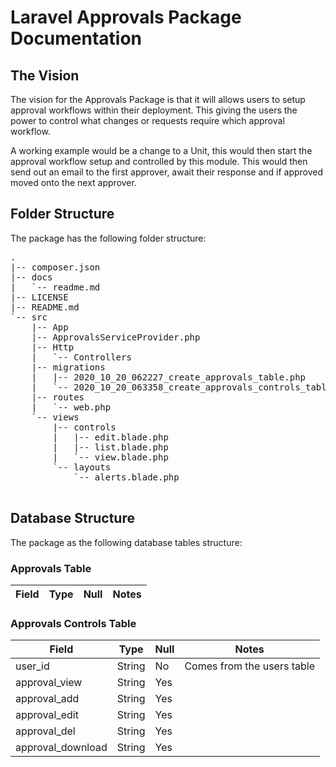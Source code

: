 # Laravel Approvals Package Documentation

## The Vision
The vision for the Approvals Package is that it will allows users to setup approval workflows within their deployment.  This giving the users the power to control what changes or requests require which approval workflow.

A working example would be a change to a Unit, this would then start the approval workflow setup and controlled by this module.  This would then send out an email to the first approver, await their response and if approved moved onto the next approver.


## Folder Structure
The package has the following folder structure:

<pre>
.
|-- composer.json
|-- docs
|   `-- readme.md
|-- LICENSE
|-- README.md
`-- src
    |-- App
    |-- ApprovalsServiceProvider.php
    |-- Http
    |   `-- Controllers
    |-- migrations
    |   |-- 2020_10_20_062227_create_approvals_table.php
    |   `-- 2020_10_20_063358_create_approvals_controls_table.php
    |-- routes
    |   `-- web.php
    `-- views
        |-- controls
        |   |-- edit.blade.php
        |   |-- list.blade.php
        |   `-- view.blade.php
        `-- layouts
            `-- alerts.blade.php
            
</pre>

## Database Structure
The package as the following database tables structure:

### Approvals Table

|Field|Type|Null|Notes|
|----|----|----|----|

### Approvals Controls Table

|Field|Type|Null|Notes|
|----|----|----|----|
|user_id|String|No|Comes from the users table|
|approval_view|String|Yes||
|approval_add|String|Yes||
|approval_edit|String|Yes||
|approval_del|String|Yes||
|approval_download|String|Yes||
